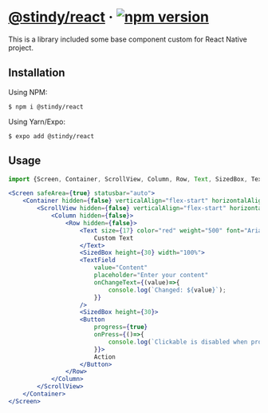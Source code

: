 # [@stindy/react](https://github.com/stindy/react/) &middot; [![npm version](https://img.shields.io/npm/v/react.svg?style=flat)](https://www.npmjs.com/package/react)

This is a library included some base component custom for React Native project.

## Installation

Using NPM:
```shell
$ npm i @stindy/react
```

Using Yarn/Expo:
```shell
$ expo add @stindy/react
```

## Usage

```jsx
import {Screen, Container, ScrollView, Column, Row, Text, SizedBox, TextField, Button} as Base from "@stindy/react";

<Screen safeArea={true} statusbar="auto">
    <Container hidden={false} verticalAlign="flex-start" horizontalAlign="stretch">
        <ScrollView hidden={false} verticalAlign="flex-start" horizontalAlign="stretch">
            <Column hidden={false}>
                <Row hidden={false}>
                    <Text size={17} color="red" weight="500" font="Arial">
                        Custom Text
                    </Text>
                    <SizedBox height={30} width="100%">
                    <TextField 
                        value="Content" 
                        placeholder="Enter your content"
                        onChangeText={(value)=>{
                            console.log(`Changed: ${value}`);
                        }}
                    />
                    <SizedBox height={30}>
                    <Button 
                        progress={true}
                        onPress={()=>{
                            console.log(`Clickable is disabled when progress == true`);
                        }}>
                        Action
                    </Button>
                </Row>
            </Column>
        </ScrollView>
    </Container>
</Screen>
```